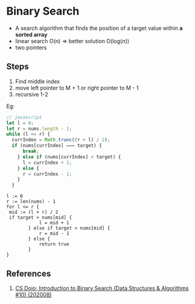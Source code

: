 # Binary Search

- A search algorithm that finds the position of a target value within **a sorted array**
- linear search O(n) => better solution O(log(n))
- two pointers
 
## Steps

1. Find middle index
2. move left pointer to M + 1 or right pointer to M - 1
3. recursive 1-2

Eg:

```javascript
// javascript
let l = 0;
let r = nums.length - 1;
while (l <= r) {
  currIndex = Math.trunc((r + l) / 2);
  if (nums[currIndex] === target) {
      break;
    } else if (nums[currIndex] < target) {
      l = currIndex + 1;
    } else {
      r = currIndex - 1;
    }
  }
```

```golang
l := 0
r := len(nums) - 1
for l <= r {
 mid := (l + r) / 2
 if target > nums[mid] {
			l = mid + 1
		} else if target < nums[mid] {
			r = mid - 1
		} else {
			return true
		}
}
```

## References

1. [CS Dojo; Introduction to Binary Search (Data Structures & Algorithms #10) (202008)](https://youtu.be/6ysjqCUv3K4)
